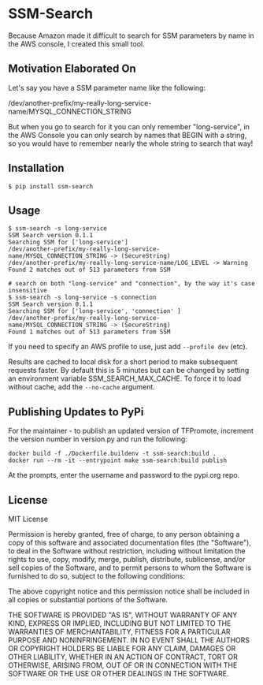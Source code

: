 # SSM-Search

Because Amazon made it difficult to search for SSM parameters by name in the AWS console, I created this small tool.

## Motivation Elaborated On

Let's say you have a SSM parameter name like the following:

/dev/another-prefix/my-really-long-service-name/MYSQL_CONNECTION_STRING

But when you go to search for it you can only remember "long-service", in the AWS Console you can only search by names that BEGIN with a string, so you would have to remember nearly the whole string to search that way!

## Installation

```shell
$ pip install ssm-search
```

## Usage

```shell
$ ssm-search -s long-service
SSM Search version 0.1.1
Searching SSM for ['long-service']
/dev/another-prefix/my-really-long-service-name/MYSQL_CONNECTION_STRING -> (SecureString)
/dev/another-prefix/my-really-long-service-name/LOG_LEVEL -> Warning
Found 2 matches out of 513 parameters from SSM

# search on both "long-service" and "connection", by the way it's case insensitive
$ ssm-search -s long-service -s connection
SSM Search version 0.1.1
Searching SSM for ['long-service', 'connection' ]
/dev/another-prefix/my-really-long-service-name/MYSQL_CONNECTION_STRING -> (SecureString)
Found 1 matches out of 513 parameters from SSM
```

If you need to specify an AWS profile to use, just add `--profile dev` (etc).

Results are cached to local disk for a short period to make subsequent requests faster.  By default this is 5 minutes but can be changed by setting an environment variable SSM_SEARCH_MAX_CACHE.  To force it to load without cache, add the `--no-cache` argument.

## Publishing Updates to PyPi

For the maintainer - to publish an updated version of TFPromote, increment the version number in version.py and run the following:

```shell
docker build -f ./Dockerfile.buildenv -t ssm-search:build .
docker run --rm -it --entrypoint make ssm-search:build publish
```

At the prompts, enter the username and password to the pypi.org repo.

## License

MIT License

Permission is hereby granted, free of charge, to any person obtaining a copy
of this software and associated documentation files (the "Software"), to deal
in the Software without restriction, including without limitation the rights
to use, copy, modify, merge, publish, distribute, sublicense, and/or sell
copies of the Software, and to permit persons to whom the Software is
furnished to do so, subject to the following conditions:

The above copyright notice and this permission notice shall be included in all
copies or substantial portions of the Software.

THE SOFTWARE IS PROVIDED "AS IS", WITHOUT WARRANTY OF ANY KIND, EXPRESS OR
IMPLIED, INCLUDING BUT NOT LIMITED TO THE WARRANTIES OF MERCHANTABILITY,
FITNESS FOR A PARTICULAR PURPOSE AND NONINFRINGEMENT. IN NO EVENT SHALL THE
AUTHORS OR COPYRIGHT HOLDERS BE LIABLE FOR ANY CLAIM, DAMAGES OR OTHER
LIABILITY, WHETHER IN AN ACTION OF CONTRACT, TORT OR OTHERWISE, ARISING FROM,
OUT OF OR IN CONNECTION WITH THE SOFTWARE OR THE USE OR OTHER DEALINGS IN THE
SOFTWARE.
